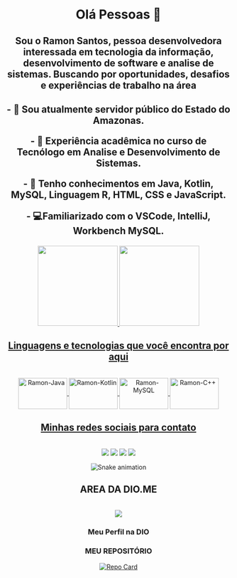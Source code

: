 <div align="center">
<h1>Olá Pessoas 👋</h1>
<h2>Sou o Ramon Santos, pessoa desenvolvedora interessada em tecnologia da informação, desenvolvimento de software e analise de sistemas. Buscando por oportunidades, desafios e experiências de trabalho na área<h2>

<p>- 🔭 Sou atualmente servidor público do Estado do Amazonas.</p>
<p>- 🌱 Experiência acadêmica no curso de Tecnólogo em Analise e Desenvolvimento de Sistemas.</p>
<p>- 🌆​ Tenho conhecimentos em Java, Kotlin, MySQL, Linguagem R, HTML, CSS e JavaScript.</p>
<p>- 💻Familiarizado com o VSCode, IntelliJ, Workbench MySQL.

</div>
<div align="center">
  <a href="https://github.com/ramonbr14">
  <img height="180em" src="https://github-readme-stats.vercel.app/api?username=ramonbr14&show_icons=true&theme=dracula&include_all_commits=true&count_private=true"/>
  <img height="180em" src="https://github-readme-stats.vercel.app/api/top-langs/?username=ramonbr14&layout=compact&langs_count=7&theme=dracula"/>
</div>


</div>
<div align="center" style="display: inline_block"><h2>Linguagens e tecnologias que você encontra por aqui</h2><br>
  <img align="center" alt="Ramon-Java" height="70" width="110" src="https://cdn.jsdelivr.net/gh/devicons/devicon/icons/java/java-original-wordmark.svg">
  <img align="center" alt="Ramon-Kotlin" height="70" width="110" src="https://cdn.jsdelivr.net/gh/devicons/devicon/icons/kotlin/kotlin-original-wordmark.svg">   
  <img align="center" alt="Ramon-MySQL" height="70" width="110" src="https://cdn.jsdelivr.net/gh/devicons/devicon/icons/mysql/mysql-original-wordmark.svg">   
  <img align="center" alt="Ramon-C++" height="70" width="110" src="https://cdn.jsdelivr.net/gh/devicons/devicon/icons/cplusplus/cplusplus-original.svg">   
          
</div>
<div align="center" style="display: inline_block"><h2>Minhas redes sociais para contato</h2><br>
  <div> 
  <a href="https://www.linkedin.com/in/ramondevbr14/" target="_blank"><img src="https://img.shields.io/badge/-LinkedIn-%230077B5?style=for-the-badge&logo=linkedin&logoColor=white" target="_blank"></a>
  <a href="https://twitter.com/ramondevBr14" target="_blank"><img src="https://img.shields.io/badge/Twitter-1DA1F2?style=for-the-badge&logo=twitter&logoColor=white" target="_blank"></a>
  <a href="https://www.twitch.tv/ramondevbr14" target="_blank"><img src="https://img.shields.io/badge/Twitch-9146FF?style=for-the-badge&logo=twitch&logoColor=white" target="_blank"></a>
 <a href="https://discord.gg/KEXVReGMMQ" target="_blank"><img src="https://img.shields.io/badge/Discord-7289DA?style=for-the-badge&logo=discord&logoColor=white" target="_blank"></a> 
    
</div>

 ![Snake animation](https://github.com/ramonbr14/ramonbr14/blob/output/github-contribution-grid-snake.svg)
 
</div>

<div align="center" style="display: inline_block"><h2>AREA DA DIO.ME</h2><br>
 <a href="https://dio.me/users/ramonbr14" target="_blank"><img src="https://hermes.digitalinnovation.one/assets/diome/logo-minimized.png?" target="_blank"></a><h3>Meu Perfil na DIO</h3><div> 
<h3>MEU REPOSITÓRIO</h3>

[![Repo Card](https://github-readme-stats.vercel.app/api/pin/?username=ramonbr14&repo=ramonbr14&bg_color=000&border_color=30A3DC&show_icons=true&icon_color=30A3DC&title_color=E94D5F&text_color=FFF)](https://github.com/ramonbr14/ramonbr14)
</div>